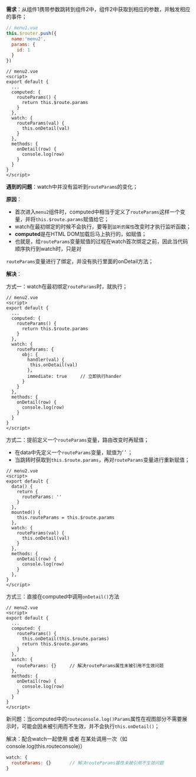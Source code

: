 **需求**：从组件1携带参数跳转到组件2中，组件2中获取到相应的参数，并触发相应的事件；

```js
// menu1.vue
this.$router.push({
  name:'menu2',
  params: {
  	id: 1
  }
})
```

```vue
// menu2.vue
<script>
export default {
  ...
  computed: {
    routeParams() {
      return this.$route.params
    }
  },
  watch: {
    routeParams(val) {
      this.onDetail(val)
    }
  },
  methods: {
    onDetail(row) {
      console.log(row)  
    }
  }
}
</script>
```

**遇到的问题**：watch中并没有监听到`routeParams`的变化；

**原因**：

- 首次进入`menu2`组件时，computed中相当于定义了`routeParams`这样一个变量，并将`this.$route.params`赋值给它；
- watch在最初绑定的时候不会执行，要等到`监听的属性`改变时才执行监听函数；
- **computed**是在HTML DOM加载后马上执行的，如赋值；
- 也就是，给`routeParams`变量赋值的过程在watch首次绑定之前，因此当代码顺序执行到watch时，只是对

`routeParams`变量进行了绑定，并没有执行里面的onDetail方法；

**解决**：

方式一：watch在最初绑定`routeParams`时，就执行；

```vue
// menu2.vue
<script>
export default {
  ...
  computed: {
    routeParams() {
      return this.$route.params
    }
  },
  watch: {
    routeParams: {
      obj: {
        handler(val) {
         this.onDetail(val)
        },
        immediate: true		// 立即执行hander
      }
    }
  },
  methods: {
    onDetail(row) {
      console.log(row)  
    }
  }
}
</script>
```

方式二：提前定义一个`routeParams`变量，路由改变时再赋值；
- 在data中先定义一个`routeParams`变量，赋值为‘ ’ ；
- 当跳转时获取到`this.$route.params`，再对`routeParams`变量进行重新赋值；

```vue
// menu2.vue
<script>
export default {
  data() {
    return {
      routeParams: ''    
    }
  },
  mounted() {
    this.routeParams = this.$route.params
  },
  watch: {
    routeParams(val) {
      this.onDetail(val)
    }
  },
  methods: {
    onDetail(row) {
      console.log(row)  
    }
  },
}
</script>
```

方式三：直接在computed中调用`onDetail()`方法

```vue
// menu2.vue
<script>
export default {
  ...
  computed: {
    routeParams() {
      this.onDetail(this.$route.params)
      return this.$route.params
    }
  },
  watch: {
    routeParams: {}		// 解决routeParams属性未被引用不生效问题
  },
  methods: {
    onDetail(row) {
      console.log(row)  
    }
  }
}
</script>
```

新问题：当computed中的`routeconsole.log()Params`属性在视图部分不需要展示时，可能会因未被引用而不生效，并不会执行`this.onDetail()`；

解决：配合watch一起使用 或者 在某处调用一次（如console.log(this.routeconsole)）

```js
watch: {
  routeParams: {}		// 解决routeParams属性未被引用不生效问题
}
```

